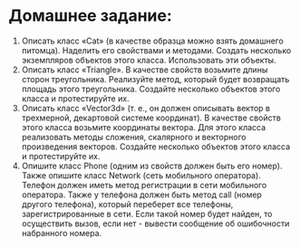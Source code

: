 # Домашнее задание:

1) Описать класс «Cat» (в качестве образца можно взять домашнего питомца).
Наделить его свойствами и методами. Создать несколько экземпляров объектов
этого класса. Использовать эти объекты.
2) Описать класс «Triangle». В качестве свойств возьмите длины сторон
треугольника. Реализуйте метод, который будет возвращать площадь этого
треугольника. Создайте несколько объектов этого класса и протестируйте их.
3) Описать класс «Vector3d» (т. е., он должен описывать вектор в трехмерной,
декартовой системе координат). В качестве свойств этого класса возьмите
координаты вектора. Для этого класса реализовать методы сложения, скалярного и
векторного произведения векторов. Создайте несколько объектов этого класса и
протестируйте их.
4) Опишите класс Phone (одним из свойств должен быть его номер). Также опишите
класс Network (сеть мобильного оператора). Телефон должен иметь метод
регистрации в сети мобильного оператора. Также у телефона должен быть метод call
(номер другого телефона), который переберет все телефоны, зарегистрированные в
сети. Если такой номер будет найден, то осуществить вызов, если нет - вывести
сообщение об ошибочности набранного номера.
